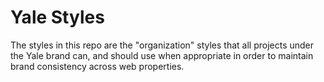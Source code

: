 # Yale Styles

The styles in this repo are the "organization" styles that all projects under the Yale brand can, and should use when appropriate in order to maintain brand consistency across web properties.
